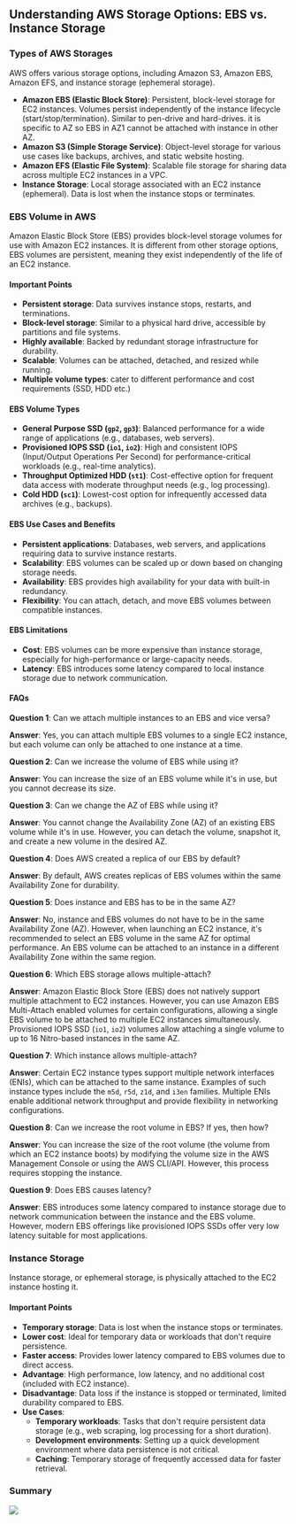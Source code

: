 ## Understanding AWS Storage Options: EBS vs. Instance Storage

### Types of AWS Storages
AWS offers various storage options, including Amazon S3, Amazon EBS, Amazon EFS, and instance storage (ephemeral storage).
* **Amazon EBS (Elastic Block Store)**: Persistent, block-level storage for EC2 instances. Volumes persist independently of the instance lifecycle (start/stop/termination). Similar to pen-drive and hard-drives. it is specific to AZ so EBS in AZ1 cannot be attached with instance in other AZ.
* **Amazon S3 (Simple Storage Service)**: Object-level storage for various use cases like backups, archives, and static website hosting.
* **Amazon EFS (Elastic File System)**: Scalable file storage for sharing data across multiple EC2 instances in a VPC.
* **Instance Storage**: Local storage associated with an EC2 instance (ephemeral). Data is lost when the instance stops or terminates.

### EBS Volume in AWS
Amazon Elastic Block Store (EBS) provides block-level storage volumes for use with Amazon EC2 instances. It is different from other storage options, EBS volumes are persistent, meaning they exist independently of the life of an EC2 instance.

#### Important Points
* **Persistent storage**: Data survives instance stops, restarts, and terminations.
* **Block-level storage**: Similar to a physical hard drive, accessible by partitions and file systems.
* **Highly available**: Backed by redundant storage infrastructure for durability.
* **Scalable**: Volumes can be attached, detached, and resized while running.
* **Multiple volume types**: cater to different performance and cost requirements (SSD, HDD etc.)

#### EBS Volume Types
* **General Purpose SSD (``gp2``, ``gp3``)**: Balanced performance for a wide range of applications (e.g., databases, web servers).
* **Provisioned IOPS SSD (``io1``, ``io2``)**: High and consistent IOPS (Input/Output Operations Per Second) for performance-critical workloads (e.g., real-time analytics).
* **Throughput Optimized HDD (``st1``)**: Cost-effective option for frequent data access with moderate throughput needs (e.g., log processing).
* **Cold HDD (``sc1``)**: Lowest-cost option for infrequently accessed data archives (e.g., backups).

#### EBS Use Cases and Benefits
* **Persistent applications**: Databases, web servers, and applications requiring data to survive instance restarts.
* **Scalability**: EBS volumes can be scaled up or down based on changing storage needs.
* **Availability**: EBS provides high availability for your data with built-in redundancy.
* **Flexibility**: You can attach, detach, and move EBS volumes between compatible instances.

#### EBS Limitations
* **Cost**: EBS volumes can be more expensive than instance storage, especially for high-performance or large-capacity needs.
* **Latency**: EBS introduces some latency compared to local instance storage due to network communication.

#### FAQs
**Question 1**: Can we attach multiple instances to an EBS and vice versa?

**Answer**: Yes, you can attach multiple EBS volumes to a single EC2 instance, but each volume can only be attached to one instance at a time.

**Question 2**: Can we increase the volume of EBS while using it?

**Answer**: You can increase the size of an EBS volume while it's in use, but you cannot decrease its size.

**Question 3**: Can we change the AZ of EBS while using it? 

**Answer**: You cannot change the Availability Zone (AZ) of an existing EBS volume while it's in use. However, you can detach the volume, snapshot it, and create a new volume in the desired AZ.

**Question 4**: Does AWS created a replica of our EBS by default?

**Answer**: By default, AWS creates replicas of EBS volumes within the same Availability Zone for durability.

**Question 5**: Does instance and EBS has to be in the same AZ?

**Answer**: No, instance and EBS volumes do not have to be in the same Availability Zone (AZ). However, when launching an EC2 instance, it's recommended to select an EBS volume in the same AZ for optimal performance. An EBS volume can be attached to an instance in a different Availability Zone within the same region.

**Question 6**: Which EBS storage allows multiple-attach?

**Answer**: Amazon Elastic Block Store (EBS) does not natively support multiple attachment to EC2 instances. However, you can use Amazon EBS Multi-Attach enabled volumes for certain configurations, allowing a single EBS volume to be attached to multiple EC2 instances simultaneously. Provisioned IOPS SSD (``io1``, ``io2``) volumes allow attaching a single volume to up to 16 Nitro-based instances in the same AZ.

**Question 7**: Which instance allows multiple-attach?

**Answer**: Certain EC2 instance types support multiple network interfaces (ENIs), which can be attached to the same instance. Examples of such instance types include the ``m5d``, ``r5d``, ``z1d``, and ``i3en`` families. Multiple ENIs enable additional network throughput and provide flexibility in networking configurations.

**Question 8**: Can we increase the root volume in EBS? If yes, then how?

**Answer**: You can increase the size of the root volume (the volume from which an EC2 instance boots) by modifying the volume size in the AWS Management Console or using the AWS CLI/API. However, this process requires stopping the instance.

**Question 9**: Does EBS causes latency?

**Answer**: EBS introduces some latency compared to instance storage due to network communication between the instance and the EBS volume. However, modern EBS offerings like provisioned IOPS SSDs offer very low latency suitable for most applications.


### Instance Storage
Instance storage, or ephemeral storage, is physically attached to the EC2 instance hosting it.

#### Important Points
* **Temporary storage**: Data is lost when the instance stops or terminates.
* **Lower cost**: Ideal for temporary data or workloads that don't require persistence.
* **Faster access**: Provides lower latency compared to EBS volumes due to direct access.
* **Advantage**: High performance, low latency, and no additional cost (included with EC2 instance).
* **Disadvantage**:  Data loss if the instance is stopped or terminated, limited durability compared to EBS.
* **Use Cases**:
  * **Temporary workloads**: Tasks that don't require persistent data storage (e.g., web scraping, log processing for a short duration).
  * **Development environments**: Setting up a quick development environment where data persistence is not critical.
  * **Caching**: Temporary storage of frequently accessed data for faster retrieval.


### Summary
![](https://i.imgur.com/tS1Ri5i.png)
